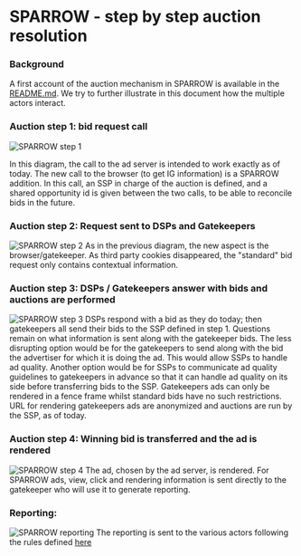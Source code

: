 # SPARROW - step by step auction resolution

### Background
A first account of the auction mechanism in SPARROW is available in the [README.md](https://github.com/WICG/sparrow/blob/master/README.md). We try to further illustrate in this document how the multiple actors interact.

### Auction step 1: bid request call
![SPARROW step 1](https://user-images.githubusercontent.com/64090118/95061840-6f136780-06fc-11eb-9dc6-b64f6e8ed6b4.png)

In this diagram, the call to the ad server is intended to work exactly as of today. 
The new call to the browser (to get IG information) is a SPARROW addition. In this call, an SSP in charge of the auction is defined, and a shared opportunity id is given between the two calls, to be able to reconcile bids in the future.

### Auction step 2: Request sent to DSPs and Gatekeepers
![SPARROW step 2](https://user-images.githubusercontent.com/64090118/95061860-75a1df00-06fc-11eb-988d-c07a506edfaf.png)
As in the previous diagram, the new aspect is the browser/gatekeeper. As third party cookies disappeared, the "standard" bid request only contains contextual information. 

### Auction step 3: DSPs / Gatekeepers answer with bids and auctions are performed
![SPARROW step 3](https://user-images.githubusercontent.com/64090118/95061858-75094880-06fc-11eb-9ad6-d6fec73019e4.png)
DSPs respond with a bid as they do today; then gatekeepers all send their bids to the SSP defined in step 1. 
Questions remain on what information is sent along with the gatekeeper bids. 
The less disrupting option would be for the gatekeepers to send along with the bid the advertiser for which it is doing the ad. This would allow SSPs to handle ad quality.
Another option would be for SSPs to communicate ad quality guidelines to gatekeepers in advance so that it can handle ad quality on its side before transferring bids to the SSP.
Gatekeepers ads can only be rendered in a fence frame whilst standard bids have no such restrictions. 
URL for rendering gatekeepers ads are anonymized and auctions are run by the SSP, as of today. 

### Auction step 4: Winning bid is transferred and the ad is rendered
![SPARROW step 4](https://user-images.githubusercontent.com/64090118/95061862-763a7580-06fc-11eb-874d-791dfb833392.png)
The ad, chosen by the ad server, is rendered. For SPARROW ads, view, click and rendering information is sent directly to the gatekeeper who will use it to generate reporting.

### Reporting: 
![SPARROW reporting](https://user-images.githubusercontent.com/64090118/95061861-763a7580-06fc-11eb-9ecf-405cf937f7e2.png)
The reporting is sent to the various actors following the rules defined [here](https://github.com/WICG/sparrow/blob/master/Reporting_in_SPARROW.md)